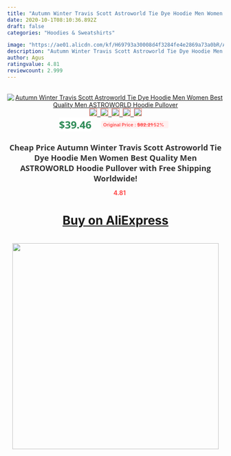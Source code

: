 ```yaml
---
title: "Autumn Winter Travis Scott Astroworld Tie Dye Hoodie Men Women Best Quality Men ASTROWORLD Hoodie Pullover"
date: 2020-10-1T08:10:36.892Z
draft: false
categories: "Hoodies & Sweatshirts"

image: "https://ae01.alicdn.com/kf/H69793a30008d4f3284fe4e2869a73a0bR/Autumn-Winter-Travis-Scott-Astroworld-Tie-Dye-Hoodie-Men-Women-Best-Quality-Men-ASTROWORLD-Hoodie-Pullover.jpg"
description: "Autumn Winter Travis Scott Astroworld Tie Dye Hoodie Men Women Best Quality Men ASTROWORLD Hoodie Pullover"
author: Agus
ratingvalue: 4.81
reviewcount: 2.999
---
```

<br>
<div style="text-align: center;">
<a href="https://s.click.aliexpress.com/e/_9Qlfjr" target="_blank" rel="nofollow noopener noreferrer"><img alt="Autumn Winter Travis Scott Astroworld Tie Dye Hoodie Men Women Best Quality Men ASTROWORLD Hoodie Pullover" class="magnifier-image" src="https://ae01.alicdn.com/kf/H69793a30008d4f3284fe4e2869a73a0bR/Autumn-Winter-Travis-Scott-Astroworld-Tie-Dye-Hoodie-Men-Women-Best-Quality-Men-ASTROWORLD-Hoodie-Pullover.jpg_640x640.jpg">
<br>
<img style="border:1px solid salmon" src="https://ae01.alicdn.com/kf/H69793a30008d4f3284fe4e2869a73a0bR/Autumn-Winter-Travis-Scott-Astroworld-Tie-Dye-Hoodie-Men-Women-Best-Quality-Men-ASTROWORLD-Hoodie-Pullover.jpg_120x120.jpg">&nbsp;&nbsp;<img style="border:1px solid salmon" src="https://ae01.alicdn.com/kf/Hb6ef7e072df54c79ba9c060c06ea7fa0y/Autumn-Winter-Travis-Scott-Astroworld-Tie-Dye-Hoodie-Men-Women-Best-Quality-Men-ASTROWORLD-Hoodie-Pullover.jpg_120x120.jpg">&nbsp;&nbsp;<img style="border:1px solid salmon" src="https://ae01.alicdn.com/kf/H5def67900ac042e9a0564648b6454c01N/Autumn-Winter-Travis-Scott-Astroworld-Tie-Dye-Hoodie-Men-Women-Best-Quality-Men-ASTROWORLD-Hoodie-Pullover.jpg_120x120.jpg">&nbsp;&nbsp;<img style="border:1px solid salmon" src="https://ae01.alicdn.com/kf/H7f74a2b1fd5f4892872153b0c69ca84ep/Autumn-Winter-Travis-Scott-Astroworld-Tie-Dye-Hoodie-Men-Women-Best-Quality-Men-ASTROWORLD-Hoodie-Pullover.jpg_120x120.jpg">&nbsp;&nbsp;<img style="border:1px solid salmon" src="https://ae01.alicdn.com/kf/H8d1af75268cf45b3be58a47a0852657fr/Autumn-Winter-Travis-Scott-Astroworld-Tie-Dye-Hoodie-Men-Women-Best-Quality-Men-ASTROWORLD-Hoodie-Pullover.jpg_120x120.jpg"></a></div><br0>
<div style="text-align: center;"><span style="background-color: white; border: 0px; box-sizing: border-box; color: seagreen; display: inline-block; font-family: &quot;open sans&quot; , &quot;arial&quot; , &quot;helvetica&quot; , sans-serif , &quot;heiti&quot;; font-size: 24px; font-stretch: inherit; font-weight: 700; line-height: inherit; margin: 0px 10px 0px 0px; padding: 0px; vertical-align: middle;">$39.46 </span>
<span style="background: rgb(255 , 241 , 241); border-radius: 3px; border: 0px; box-sizing: border-box; color: #ff4747; display: inline-block; font-family: inherit; font-size: 12px; font-stretch: inherit; font-style: inherit; font-variant: inherit; font-weight: 600; line-height: inherit; margin: 0px; padding: 2px 5px; transform: scale(0.9); vertical-align: middle;">Original Price : <b style="text-decoration: line-through;">$82.21 </b> 52%&nbsp;&nbsp;</span></div>
<h1 style="color: #333333; display: inline-block; font-family: &quot;open sans&quot; , &quot;arial&quot; , &quot;helvetica&quot; , sans-serif , &quot;heiti&quot;; font-size: 18px; font-stretch: inherit; font-weight: 700; text-align: center;">Cheap Price Autumn Winter Travis Scott Astroworld Tie Dye Hoodie Men Women Best Quality Men ASTROWORLD Hoodie Pullover with Free Shipping Worldwide!</h1>
<div style="color: #ff4747; text-align: center;">
<img src="https://4.bp.blogspot.com/-M0ZcTcb-5uY/XleCXlxnR4I/AAAAAAAAAEc/OrjgMkXV1oMQFaCRZj5HQwOCBcu3w1FegCPcBGAYYCw/s1600/star.png" style="height: 15px;">&nbsp;<b>4.81</b></div>
<div class="button_cont" align="center"><a class="buynow_a" href="https://s.click.aliexpress.com/e/_9Qlfjr" target="_blank" rel="nofollow noopener noreferrer"><H1>Buy on AliExpress</H1></a></div><br>
<div class="separator" style="clear: both; text-align: center;">
<img src="https://lh3.googleusercontent.com/-pTy5HemUv9M/XlePHvY0dAI/AAAAAAAAAE4/0nX5iRUoIWY8eMW9Dpxeirr157OZliDIgCLcBGAsYHQ/s1600/badge.gif" width="480">
</div>
